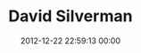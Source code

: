 ---
title: "David Silverman"
date: 2012-12-22 22:59:13 00:00
permalink: /instantbight
twitter: "instantbight"
likes: [1572]
id: 1693
gravatar: "http://www.gravatar.com/avatar/f819f1518e71f034bf5097ad258219b1"
---